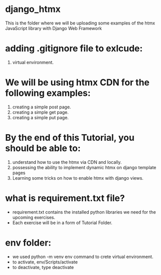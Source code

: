 # django_htmx
This is the folder where we will be uploading some examples of the htmx JavaScript library with Django Web Framework
# adding .gitignore file to exlcude:
1. virtual environment.
# We will be using htmx CDN for the following examples:
1. creating a simple post page.
2. creating a simple get page.
3. creating a simple put page.

# By the end of this Tutorial, you should be able to:
1. understand how to use the htmx via CDN and locally.
2. possessing the ability to implement dynamic htmx on django template pages
3. Learning some tricks on how to enable htmx with django views.

# what is requirement.txt file?
* requirement.txt contains the installed python libraries we need for the upcoming exercises.
*  Each exercise will be in a form of Tutorial Folder.

# env folder:
* we used python -m venv env command to crete virtual environment.
* to activate, env/Scripts/activate
* to deactivate, type deactivate
